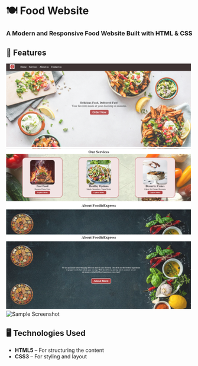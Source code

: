 #  🍽️ Food Website
### A Modern and Responsive Food Website Built with HTML & CSS  
## 🚀 Features 
<img src="Screenshots/Screenshot 2025-03-20 114018.png" alt="Sample Screenshot" width="500">
<img src="Screenshots/Screenshot 2025-03-20 114048.png" alt="Sample Screenshot" width="500">
<img src="Screenshots/Screenshot 2025-03-20 114108.png" alt="Sample Screenshot" width="500">
<img src="" alt="Sample Screenshot" width="500">

## 🖥️ Technologies Used  
- **HTML5** – For structuring the content  
- **CSS3** – For styling and layout  

